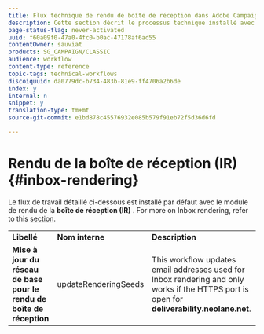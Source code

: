 ```yaml
---
title: Flux technique de rendu de boîte de réception dans Adobe Campaign Classic
description: Cette section décrit le processus technique installé avec le package de rendu Boîte de réception dans Adobe Campaign Classic.
page-status-flag: never-activated
uuid: f60a09f0-47a0-4fc0-b0ac-47178af6ad55
contentOwner: sauviat
products: SG_CAMPAIGN/CLASSIC
audience: workflow
content-type: reference
topic-tags: technical-workflows
discoiquuid: da0779dc-b734-483b-81e9-ff4706a2b6de
index: y
internal: n
snippet: y
translation-type: tm+mt
source-git-commit: e1bd878c45576932e085b579f91eb72f5d36d6fd

---
```



# Rendu de la boîte de réception (IR){#inbox-rendering}

Le flux de travail détaillé ci-dessous est installé par défaut avec le module de rendu de la **boîte de réception (IR)** . For more on Inbox rendering, refer to this [section](../../delivery/using/inbox-rendering.md).

<table> 
 <tbody> 
  <tr> 
   <td> <strong>Libellé</strong><br /> </td> 
   <td> <strong>Nom interne</strong><br /> </td> 
   <td> <strong>Description</strong><br /> </td> 
  </tr> 
  <tr> 
   <td> <strong>Mise à jour du réseau de base pour le rendu de boîte de réception</strong><br /> </td> 
   <td> <span class="uicontrol">updateRenderingSeeds</span><br /> </td> 
   <td> This workflow updates email addresses used for Inbox rendering and only works if the HTTPS port is open for <strong>deliverability.neolane.net</strong>.<br /> </td> 
  </tr> 
 </tbody> 
</table>

